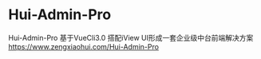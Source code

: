 # Hui-Admin-Pro
Hui-Admin-Pro 基于VueCli3.0 搭配iView UI形成一套企业级中台前端解决方案 https://www.zengxiaohui.com/Hui-Admin-Pro

